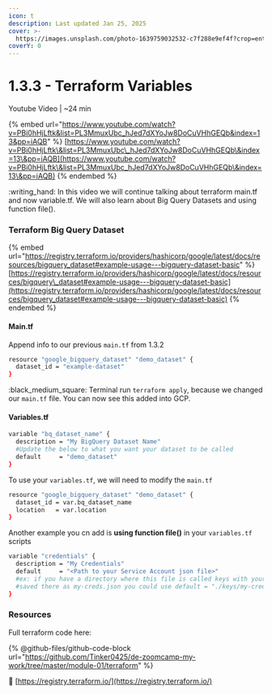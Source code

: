 ```yaml
---
icon: t
description: Last updated Jan 25, 2025
cover: >-
  https://images.unsplash.com/photo-1639759032532-c7f288e9ef4f?crop=entropy&cs=srgb&fm=jpg&ixid=M3wxOTcwMjR8MHwxfHNlYXJjaHw2fHxwdXJwbGV8ZW58MHx8fHwxNzM3NjAxMTM0fDA&ixlib=rb-4.0.3&q=85
coverY: 0
---
```


# 1.3.3 - Terraform Variables

Youtube Video | \~24 min

{% embed url="https://www.youtube.com/watch?v=PBi0hHjLftk&list=PL3MmuxUbc_hJed7dXYoJw8DoCuVHhGEQb&index=13&pp=iAQB" %}
[https://www.youtube.com/watch?v=PBi0hHjLftk\&list=PL3MmuxUbc\_hJed7dXYoJw8DoCuVHhGEQb\&index=13\&pp=iAQB](https://www.youtube.com/watch?v=PBi0hHjLftk\&list=PL3MmuxUbc_hJed7dXYoJw8DoCuVHhGEQb\&index=13\&pp=iAQB)
{% endembed %}

:writing\_hand: In this video we will continue talking about terraform main.tf and now variable.tf. We will also learn about Big Query Datasets and using function file().

### Terraform Big Query Dataset

{% embed url="https://registry.terraform.io/providers/hashicorp/google/latest/docs/resources/bigquery_dataset#example-usage---bigquery-dataset-basic" %}
[https://registry.terraform.io/providers/hashicorp/google/latest/docs/resources/bigquery\_dataset#example-usage---bigquery-dataset-basic](https://registry.terraform.io/providers/hashicorp/google/latest/docs/resources/bigquery_dataset#example-usage---bigquery-dataset-basic)
{% endembed %}

#### Main.tf

Append info to our previous `main.tf` from 1.3.2

```bash
resource "google_bigquery_dataset" "demo_dataset" {
  dataset_id = "example-dataset"
}
```

:black\_medium\_square: Terminal run `terraform apply`, because we changed our `main.tf` file. You can now see this added into GCP.

#### Variables.tf

```bash
variable "bq_dataset_name" {
  description = "My BigQuery Dataset Name"
  #Update the below to what you want your dataset to be called
  default     = "demo_dataset"
}
```

To use your `variables.tf`, we will need to modify the `main.tf`

```bash
resource "google_bigquery_dataset" "demo_dataset" {
  dataset_id = var.bq_dataset_name
  location   = var.location
}
```

Another example you cn add is **using function file()** in your `variables.tf` scripts

```bash
variable "credentials" {
  description = "My Credentials"
  default     = "<Path to your Service Account json file>"
  #ex: if you have a directory where this file is called keys with your service account json file
  #saved there as my-creds.json you could use default = "./keys/my-creds.json"
}
```

### Resources

Full terraform code here:

{% @github-files/github-code-block url="https://github.com/Tinker0425/de-zoomcamp-my-work/tree/master/module-01/terraform" %}

:link:  [https://registry.terraform.io/](https://registry.terraform.io/)
